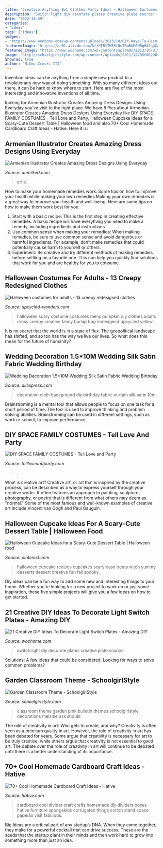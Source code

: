 ```yaml
---
title: "Creative Anything But Clothes Party Ideas ~ Halloween Costumes For Adults"
description: "Switch light diy decorate plates creative plate source"
date: "2022-11-09"
categories:
- "ideas"
tags: ["ideas"]
images:
- "https://www.woohome.com/wp-content/uploads/2013/10/DIY-Ways-To-Decorate-A-Light-Switch-Plate-9.jpg"
featuredImage: "https://ae01.alicdn.com/kf/HTB1TW5SfNuTBuNkHFNRq6A9qpXau/Wedding-Decoration-1-5-10M-Wedding-Silk-Satin-Fabric-Wedding-Birthday-Party-Background-DIY-Curtain.jpg"
featured_image: "https://www.woohome.com/wp-content/uploads/2013/10/DIY-Ways-To-Decorate-A-Light-Switch-Plate-9.jpg"
image: "http://schoolgirlstyle.com/wp-content/uploads/2011/12/DSC00298-1024x768.jpg"
ShowToc: true
author: "Nikko Crooks III"
---
```



Invention ideas can be anything from a simple new product to a revolutionary new way of doing something. With so many different ideas out there, it can be hard to know where to start. Here are five of the most interesting and innovative inventions of all time.

	

		
looking for Armenian Illustrator Creates Amazing Dress Designs Using Everyday you've visit to the right place. We have 8 Pics about Armenian Illustrator Creates Amazing Dress Designs Using Everyday like DIY SPACE FAMILY COSTUMES - Tell Love and Party, Halloween Cupcake Ideas for a Scary-Cute Dessert Table | Halloween food and also 70+ Cool Homemade Cardboard Craft Ideas - Hative. Here it is:
		
    
## Armenian Illustrator Creates Amazing Dress Designs Using Everyday

<img loading=lazy src="https://www.demilked.com/magazine/wp-content/uploads/2016/11/cutout-dresses-everyday-fashion-edgar-artis-20.jpg" onerror="this.onerror=null;this.src='https://tse1.mm.bing.net/th?id=OIP.SwQqtd5pEE7Xv7vk3xT-cQHaHa&amp;pid=15.1';" alt="Armenian Illustrator Creates Amazing Dress Designs Using Everyday">

_Source: demilked.com_

>artis. 

	

How to make your homemade remedies work: Some tips on how to improve your health while making your own remedies
Making your own remedies is a great way to improve your health and well-being. Here are some tips on how to make them work best for you: 
1. Start with a basic recipe: This is the first step in creating effective remedies. A basic recipe will have everything you need to make a remedy, including ingredients and instructions. 
2. Use common sense when making your remedies: When making remedies, be sure to use common sense and avoid dangerous or harmful ingredients. For example, don’t make remedies that could potentially cause harm to yourself or others. 
3. Experiment: Be creative and try different methods of making remedies before settling on a favorite one. This can help you quickly find solutions that work for you and are healthy for you to consume.

    
## Halloween Costumes For Adults - 13 Creepy Redesigned Clothes

<img loading=lazy src="http://www.upcycled-wonders.com/wp-content/uploads/2014/09/yellow-scary-halloween-creative-diy-costume-ideas-for-men-old-burlap-bag-knife.jpg" onerror="this.onerror=null;this.src='https://tse2.mm.bing.net/th?id=OIP.gvtk7u19y2MVdrvVSiBmvwHaNk&amp;pid=15.1';" alt="Halloween costumes for adults - 13 creepy redesigned clothes">

_Source: upcycled-wonders.com_

>halloween scary costume costumes mens pumpkin diy clothes adults dress creepy creative fancy burlap bag redesigned upcycled yellow. 

	

It is no secret that the world is in a state of flux. The geopolitical landscape has shifted, and so too has the way we live our lives. So what does this mean for the future of humanity? 

    
## Wedding Decoration 1.5*10M Wedding Silk Satin Fabric Wedding Birthday

<img loading=lazy src="https://ae01.alicdn.com/kf/HTB1TW5SfNuTBuNkHFNRq6A9qpXau/Wedding-Decoration-1-5-10M-Wedding-Silk-Satin-Fabric-Wedding-Birthday-Party-Background-DIY-Curtain.jpg" onerror="this.onerror=null;this.src='https://tse2.mm.bing.net/th?id=OIP.Ps8pkPKGPOZGZrlqrUcRyQHaHa&amp;pid=15.1';" alt="Wedding Decoration 1.5*10M Wedding Silk Satin Fabric Wedding Birthday">

_Source: aliexpress.com_

>decoration cloth background diy birthday fabric curtain silk satin 10m. 

	

Brainstroming is a mental tool that allows people to focus on one task for a short period of time. The tool is used to improve thinking and problem solving abilities. Brainstroming can be used in different settings, such as work or school, to improve performance.

    
## DIY SPACE FAMILY COSTUMES - Tell Love And Party

<img loading=lazy src="https://tellloveandparty.com/wp-content/uploads/2015/10/Family-futuristic-costume-Tell-love-and-Party.jpg" onerror="this.onerror=null;this.src='https://tse2.mm.bing.net/th?id=OIP.xJ-hfe25Dz0voMJ-kbmWhQHaLH&amp;pid=15.1';" alt="DIY SPACE FAMILY COSTUMES - Tell Love and Party">

_Source: tellloveandparty.com_

>. 

	

What is creative art?
Creative art, or art that is inspired by the creative process, can be described as a way to express yourself through your creative works. It often features an approach to painting, sculpture, photography, or poetry that is different from what others may deem as "normal." Some of the most famous and well-known examples of creative art include Vincent van Gogh and Paul Gauguin.

    
## Halloween Cupcake Ideas For A Scary-Cute Dessert Table | Halloween Food

<img loading=lazy src="https://i.pinimg.com/originals/dc/20/51/dc205177de5fa0fec07fa8362d766800.jpg" onerror="this.onerror=null;this.src='https://tse1.mm.bing.net/th?id=OIP.-Q3oMhJbGq8j8B9XFekfyQHaLH&amp;pid=15.1';" alt="Halloween Cupcake Ideas for a Scary-Cute Dessert Table | Halloween food">

_Source: pinterest.com_

>halloween cupcake recipes cupcakes scary easy treats witch yummy desserts dessert creative fun fall spooky. 

	

Diy ideas can be a fun way to add some new and interesting things to your home. Whether you're looking for a new project to work on or just some inspiration, these five simple projects will give you a few ideas on how to get started.

    
## 21 Creative DIY Ideas To Decorate Light Switch Plates - Amazing DIY

<img loading=lazy src="https://www.woohome.com/wp-content/uploads/2013/10/DIY-Ways-To-Decorate-A-Light-Switch-Plate-9.jpg" onerror="this.onerror=null;this.src='https://tse2.mm.bing.net/th?id=OIP.19Xwx7JraZQeKjZa-qlMeQHaLE&amp;pid=15.1';" alt="21 Creative DIY Ideas To Decorate Light Switch Plates - Amazing DIY">

_Source: woohome.com_

>switch light diy decorate plates creative plate source. 

	

Solutions: A few ideas that could be considered.
Looking for ways to solve common problems?

    
## Garden Classroom Theme - SchoolgirlStyle

<img loading=lazy src="http://schoolgirlstyle.com/wp-content/uploads/2011/12/DSC00298-1024x768.jpg" onerror="this.onerror=null;this.src='https://tse1.mm.bing.net/th?id=OIP.OPXPMIIIyLiec0tlmjXehQHaFj&amp;pid=15.1';" alt="Garden Classroom Theme - SchoolgirlStyle">

_Source: schoolgirlstyle.com_

>classroom theme garden pink bulletin themes schoolgirlstyle decorations melanie ask should. 

	

The role of creativity in art: Who gets to create, and why?
Creativity is often seen as a premium quality in art. However, the role of creativity in art has been debated for years. Some argue that creativity is necessary for art to be truly creative, while others argue that creativity is not essential to good art. The debate over the role of creativity in art will continue to be debated until there is a better understanding of its importance.

    
## 70+ Cool Homemade Cardboard Craft Ideas - Hative

<img loading=lazy src="https://hative.com/wp-content/uploads/2014/04/cardboard-crafts/25-cardboard-room-divider.jpg" onerror="this.onerror=null;this.src='https://tse3.mm.bing.net/th?id=OIP.V8twlqYQSxlzuJt0axIWrQHaHV&amp;pid=15.1';" alt="70+ Cool Homemade Cardboard Craft Ideas - Hative">

_Source: hative.com_

>cardboard cool divider craft crafts homemade diy dividers boxes hative furniture spongekids corrugated things carton stand space papelão visit fabulous. 

	

Big Ideas are a critical part of any startup’s DNA. When they come together, they make for a powerful cocktail that can drive success. These are the seeds that the startup plant in their minds and then work hard to grow into something more than just an idea. 

